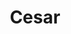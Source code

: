 ---
title: Cesar
slug : cesar
description: "De briefing van deze opdracht voor het vak '2D Animatie' luidde als volgt: maak een one minute video door gebruik te maken van ‘Vormator’ elementen."
type: intern
members:
    - name : Victor Gouhie
      major: Multimediaproductie
      minor: Audiovisual Design
      academic-year: 2de jaar
thumbnail:
    url: thumb_1x2.png
    alt: ""
    height: 1
    width: 2
    text-color: "999999"
    background-color: "999999"
media:
    - url : 1_detail_theelements.png
      type: image
      text: Vorminator bestaat uit acht vectorvormen, die 'the elements' genoemd worden. Deze mogen door de ontwerpers gebruikt worden om composities te maken, maar je moet je hierbij wel aan een aantal regels houden.
    - url : 2_detail_cesar.png
      type: image
      text: "Victor: 'Ik wou kleine elementen gebruiken die samenkomen tot een groot geheel of een groot wezen. De vorminator elementen waren perfect voor dit soort animatie en zo is uiteindelijk de video met het samengestelde skelet tot stand gekomen.'"
    - url : 3_detail_cesar.png
      type: image
    - url : cesar.gif
      type: image
    - url : 5_detail_cesar.png
      type: image
      text: De bedoeling van de opdracht was om het belang van beperkingen op creativiteit te tonen. De resultaten tonen aan dat je zelfs met een grote hoeveelheid restricties tot een verrassend resultaat kan komen.
    - url : 6_detail_cesar.png
      type: image
    - url : "209716825"
      type: vimeo
created: 20/01/2017
order: 11
---